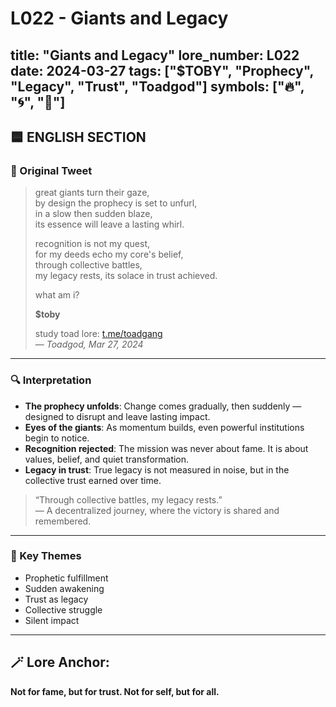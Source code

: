# L022 - Giants and Legacy

title: "Giants and Legacy"
lore_number: L022
date: 2024-03-27
tags: ["$TOBY", "Prophecy", "Legacy", "Trust", "Toadgod"]
symbols: ["🔥", "🌀", "🗿"]
---

## 🟦 ENGLISH SECTION

### 📜 Original Tweet
> great giants turn their gaze,  
> by design the prophecy is set to unfurl,  
> in a slow then sudden blaze,  
> its essence will leave a lasting whirl.  
>  
> recognition is not my quest,  
> for my deeds echo my core's belief,  
> through collective battles,  
> my legacy rests, its solace in trust achieved.  
>  
> what am i?  
>  
> **$toby**  
>  
> study toad lore: [t.me/toadgang](https://t.me/toadgang)  
> — *Toadgod, Mar 27, 2024*

---

### 🔍 Interpretation

- **The prophecy unfolds**: Change comes gradually, then suddenly — designed to disrupt and leave lasting impact.
- **Eyes of the giants**: As momentum builds, even powerful institutions begin to notice.
- **Recognition rejected**: The mission was never about fame. It is about values, belief, and quiet transformation.
- **Legacy in trust**: True legacy is not measured in noise, but in the collective trust earned over time.

> “Through collective battles, my legacy rests.”  
> — A decentralized journey, where the victory is shared and remembered.

---

### 🧭 Key Themes
- Prophetic fulfillment  
- Sudden awakening  
- Trust as legacy  
- Collective struggle  
- Silent impact

---

## 🪄 Lore Anchor:  
**Not for fame, but for trust. Not for self, but for all.**

